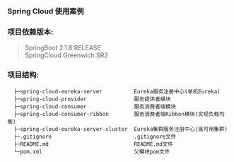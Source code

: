 ### Spring Cloud 使用案例

### 项目依赖版本:
> SpringBoot 2.1.8.RELEASE<br>
> SpringCloud Greenwich.SR2

### 项目结构:

```
  ├─spring-cloud-eureka-server          Eureka服务注册中心(单机Eureka)
  ├─spring-cloud-provider               服务提供者模块
  ├─spring-cloud-consumer               服务消费者端模块
  ├─spring-cloud-consumer-ribbon        服务消费者端Ribbon模块(实现负载均衡)
  ├─spring-cloud-eureka-server-cluster  Eureka集群服务注册中心(高可用集群)
  ├─.gitignore                          .gitignore文件
  ├─README.md                           README.md文件
  └─pom.xml                             父模块pom文件
 ```